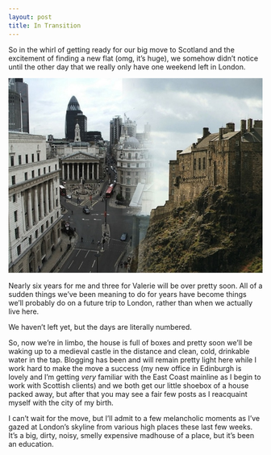 ```yaml
---
layout: post
title: In Transition
---
```

So in the whirl of getting ready for our big move to Scotland and the excitement of finding a new flat (omg, it’s huge), we somehow didn’t notice until the other day that we really only have one weekend left in London.

![London to Edinburgh](/images/postimages/transition.jpg)

Nearly six years for me and three for Valerie will be over pretty soon. All of a sudden things we’ve been meaning to do for years have become things we’ll probably do on a future trip to London, rather than when we actually live here.

We haven’t left yet, but the days are literally numbered.

So, now we’re in limbo, the house is full of boxes and pretty soon we’ll be waking up to a medieval castle in the distance and clean, cold, drinkable water in the tap. Blogging has been and will remain pretty light here while I work hard to make the move a success (my new office in Edinburgh is lovely and I’m getting *very* familiar with the East Coast mainline as I begin to work with Scottish clients) and we both get our little shoebox of a house packed away, but after that you may see a fair few posts as I reacquaint myself with the city of my birth.

I can’t wait for the move, but I’ll admit to a few melancholic moments as I’ve gazed at London’s skyline from various high places these last few weeks. It’s a big, dirty, noisy, smelly expensive madhouse of a place, but it’s been an education.